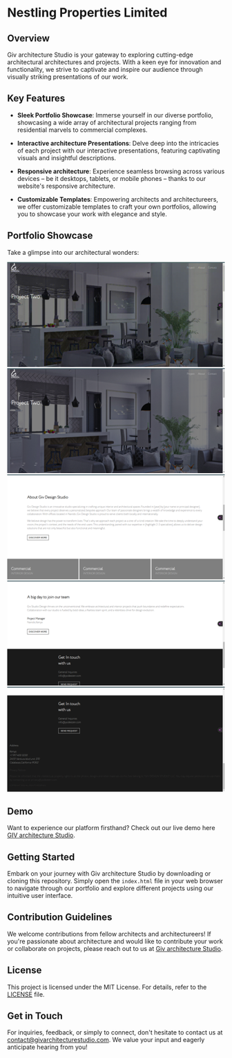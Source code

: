 # Nestling Properties Limited

## Overview

Giv architecture Studio is your gateway to exploring cutting-edge architectural architectures and projects. With a keen eye for innovation and functionality, we strive to captivate and inspire our audience through visually striking presentations of our work.

## Key Features

- **Sleek Portfolio Showcase**: Immerse yourself in our diverse portfolio, showcasing a wide array of architectural projects ranging from residential marvels to commercial complexes.

- **Interactive architecture Presentations**: Delve deep into the intricacies of each project with our interactive presentations, featuring captivating visuals and insightful descriptions.

- **Responsive architecture**: Experience seamless browsing across various devices – be it desktops, tablets, or mobile phones – thanks to our website's responsive architecture.

- **Customizable Templates**: Empowering architects and architectureers, we offer customizable templates to craft your own portfolios, allowing you to showcase your work with elegance and style.

## Portfolio Showcase

Take a glimpse into our architectural wonders:

![Sliders](./assets/readme/1.gif)
![Slider](./assets/readme/2.png)
![Project 3](./assets/readme/3.png)
![Project 4](./assets/readme/4.png)
![Project 5](./assets/readme/5.png)

## Demo

Want to experience our platform firsthand? Check out our live demo here [GIV architecture Studio](https://giv-architecture-studio.vercel.app/).

## Getting Started

Embark on your journey with Giv architecture Studio by downloading or cloning this repository. Simply open the `index.html` file in your web browser to navigate through our portfolio and explore different projects using our intuitive user interface.

## Contribution Guidelines

We welcome contributions from fellow architects and architectureers! If you're passionate about architecture and would like to contribute your work or collaborate on projects, please reach out to us at [Giv architecture Studio](mailto:gichanemman95@gmail.com).

## License

This project is licensed under the MIT License. For details, refer to the [LICENSE](LICENSE) file.

## Get in Touch

For inquiries, feedback, or simply to connect, don't hesitate to contact us at [contact@givarchitecturestudio.com](mailto:gichanemman95@gmail.com). We value your input and eagerly anticipate hearing from you!
